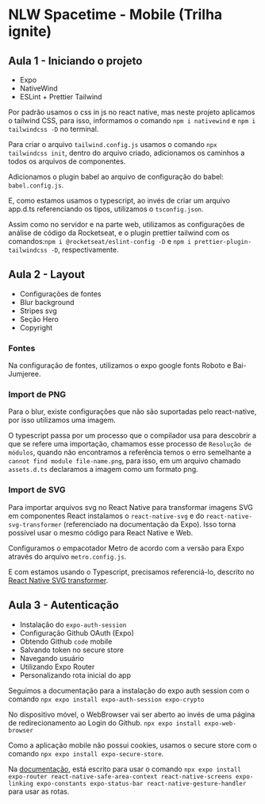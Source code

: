 # NLW Spacetime - Mobile (Trilha ignite)

## Aula 1 - Iniciando o projeto

- Expo
- NativeWind
- ESLint + Prettier Tailwind

Por padrão usamos o css in js no react native, mas neste projeto aplicamos o tailwind CSS, para isso, informamos o comando `npm i nativewind` e `npm i tailwindcss -D` no terminal.

Para criar o arquivo `tailwind.config.js` usamos o comando `npx tailwindcss init`, dentro do arquivo criado, adicionamos os caminhos a todos os arquivos de componentes.

Adicionamos o plugin babel ao arquivo de configuração do babel: `babel.config.js`.

E, como estamos usamos o typescript, ao invés de criar um arquivo app.d.ts referenciando os tipos, utilizamos o `tsconfig.json`.

Assim como no servidor e na parte web, utilizamos as configurações de análise de código da Rocketseat, e o plugin prettier tailwind com os comandos:`npm i @rocketseat/eslint-config -D` e
`npm i prettier-plugin-tailwindcss -D`, respectivamente.

## Aula 2 - Layout

- Configurações de fontes
- Blur background
- Stripes svg
- Seção Hero
- Copyright

### Fontes

Na configuração de fontes, utilizamos o expo google fonts Roboto e Bai-Jumjeree.

### Import de PNG

Para o blur, existe configurações que não são suportadas pelo react-native, por isso utilizamos uma imagem.

O typescript passa por um processo que o compilador usa para descobrir a que se refere uma importação, chamamos esse processo de `Resolução de módulos`, quando não encontramos a referência temos o erro semelhante a `cannot find module file-name.png`, para isso, em um arquivo chamado `assets.d.ts` declaramos a imagem como um formato png.

### Import de SVG

Para importar arquivos svg no React Native para transformar imagens SVG em componentes React
instalamos o `react-native-svg` e do `react-native-svg-transformer` (referenciado na documentação da Expo). Isso torna possível usar o mesmo código para React Native e Web.

Configuramos o empacotador Metro de acordo com a versão para Expo através do arquivo `metro.config.js`.

E com estamos usando o Typescript, precisamos referenciá-lo, descrito no [React Native SVG transformer](https://github.com/kristerkari/react-native-svg-transformer).

## Aula 3 - Autenticação

- Instalação do `expo-auth-session`
- Configuração Github OAuth (Expo)
- Obtendo Github `code` mobile
- Salvando token no secure store
- Navegando usuário
- Utilizando Expo Router
- Personalizando rota inicial do app

Seguimos a documentação para a instalação do expo auth session com o comando `npx expo install expo-auth-session expo-crypto`

No dispositivo móvel, o WebBrowser vai ser aberto ao invés de uma página de redirecionamento ao Login do Github. `npx expo install expo-web-browser`

Como a aplicação mobile não possui cookies, usamos o secure store com o comando `npx expo install expo-secure-store`.

Na [documentação](https://expo.github.io/router/docs/), está escrito para usar o comando `npx expo install expo-router react-native-safe-area-context react-native-screens expo-linking expo-constants expo-status-bar react-native-gesture-handler` para usar as rotas.
